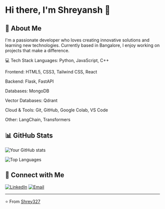 # Hi there, I'm Shreyansh 👋

## 🚀 About Me
I'm a passionate developer who loves creating innovative solutions and learning new technologies. Currently based in Bangalore, I enjoy working on projects that make a difference.

💻 Tech Stack
Languages: Python, JavaScript, C++

Frontend: HTML5, CSS3, Tailwind CSS, React

Backend: Flask, FastAPI

Databases: MongoDB

Vector Databases: Qdrant

Cloud & Tools: Git, GitHub, Google Colab, VS Code

Other: LangChain, Transformers


## 📊 GitHub Stats
![Your GitHub stats](https://github-readme-stats.vercel.app/api?username=Shrey327&show_icons=true&theme=radical)

![Top Languages](https://github-readme-stats.vercel.app/api/top-langs/?username=Shrey327&layout=compact&theme=radical)



## 🤝 Connect with Me
[![LinkedIn](https://img.shields.io/badge/LinkedIn-0077B5?style=for-the-badge&logo=linkedin&logoColor=white)](https://www.linkedin.com/in/shreyansh-pathak-9833662a1/)
[![Email](https://img.shields.io/badge/Email-D14836?style=for-the-badge&logo=gmail&logoColor=white)](mailto:shreyansh.pathak27@gmail.com)



---
⭐️ From [Shrey327](https://github.com/Shrey327)
